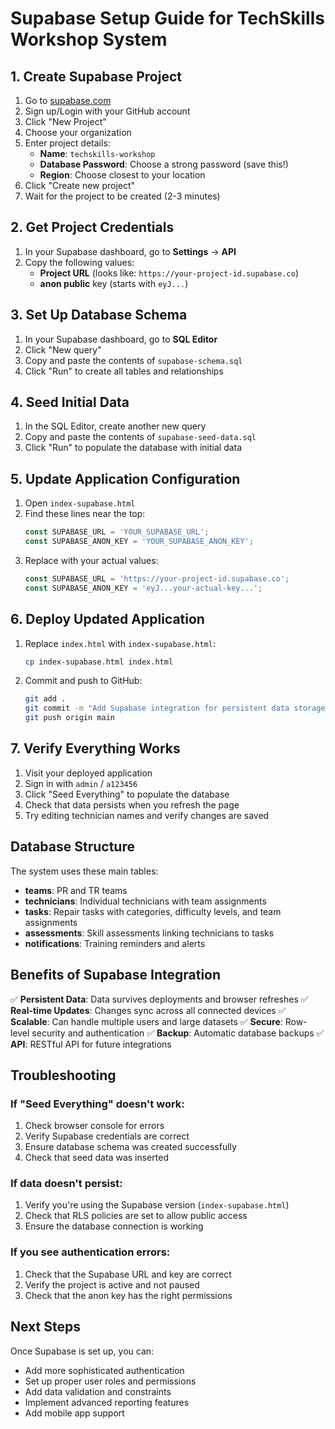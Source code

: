 # Supabase Setup Guide for TechSkills Workshop System

## 1. Create Supabase Project

1. Go to [supabase.com](https://supabase.com)
2. Sign up/Login with your GitHub account
3. Click "New Project"
4. Choose your organization
5. Enter project details:
   - **Name**: `techskills-workshop`
   - **Database Password**: Choose a strong password (save this!)
   - **Region**: Choose closest to your location
6. Click "Create new project"
7. Wait for the project to be created (2-3 minutes)

## 2. Get Project Credentials

1. In your Supabase dashboard, go to **Settings** → **API**
2. Copy the following values:
   - **Project URL** (looks like: `https://your-project-id.supabase.co`)
   - **anon public** key (starts with `eyJ...`)

## 3. Set Up Database Schema

1. In your Supabase dashboard, go to **SQL Editor**
2. Click "New query"
3. Copy and paste the contents of `supabase-schema.sql`
4. Click "Run" to create all tables and relationships

## 4. Seed Initial Data

1. In the SQL Editor, create another new query
2. Copy and paste the contents of `supabase-seed-data.sql`
3. Click "Run" to populate the database with initial data

## 5. Update Application Configuration

1. Open `index-supabase.html`
2. Find these lines near the top:
   ```javascript
   const SUPABASE_URL = 'YOUR_SUPABASE_URL';
   const SUPABASE_ANON_KEY = 'YOUR_SUPABASE_ANON_KEY';
   ```
3. Replace with your actual values:
   ```javascript
   const SUPABASE_URL = 'https://your-project-id.supabase.co';
   const SUPABASE_ANON_KEY = 'eyJ...your-actual-key...';
   ```

## 6. Deploy Updated Application

1. Replace `index.html` with `index-supabase.html`:
   ```bash
   cp index-supabase.html index.html
   ```
2. Commit and push to GitHub:
   ```bash
   git add .
   git commit -m "Add Supabase integration for persistent data storage"
   git push origin main
   ```

## 7. Verify Everything Works

1. Visit your deployed application
2. Sign in with `admin` / `a123456`
3. Click "Seed Everything" to populate the database
4. Check that data persists when you refresh the page
5. Try editing technician names and verify changes are saved

## Database Structure

The system uses these main tables:

- **teams**: PR and TR teams
- **technicians**: Individual technicians with team assignments
- **tasks**: Repair tasks with categories, difficulty levels, and team assignments
- **assessments**: Skill assessments linking technicians to tasks
- **notifications**: Training reminders and alerts

## Benefits of Supabase Integration

✅ **Persistent Data**: Data survives deployments and browser refreshes
✅ **Real-time Updates**: Changes sync across all connected devices
✅ **Scalable**: Can handle multiple users and large datasets
✅ **Secure**: Row-level security and authentication
✅ **Backup**: Automatic database backups
✅ **API**: RESTful API for future integrations

## Troubleshooting

### If "Seed Everything" doesn't work:
1. Check browser console for errors
2. Verify Supabase credentials are correct
3. Ensure database schema was created successfully
4. Check that seed data was inserted

### If data doesn't persist:
1. Verify you're using the Supabase version (`index-supabase.html`)
2. Check that RLS policies are set to allow public access
3. Ensure the database connection is working

### If you see authentication errors:
1. Check that the Supabase URL and key are correct
2. Verify the project is active and not paused
3. Check that the anon key has the right permissions

## Next Steps

Once Supabase is set up, you can:
- Add more sophisticated authentication
- Set up proper user roles and permissions
- Add data validation and constraints
- Implement advanced reporting features
- Add mobile app support
